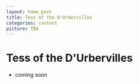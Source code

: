 ```yaml
---
layout: home_post
title: Tess of the D'Urbervilles
categories: content
picture: TBA
---
```


# Tess of the D'Urbervilles

* coming soon